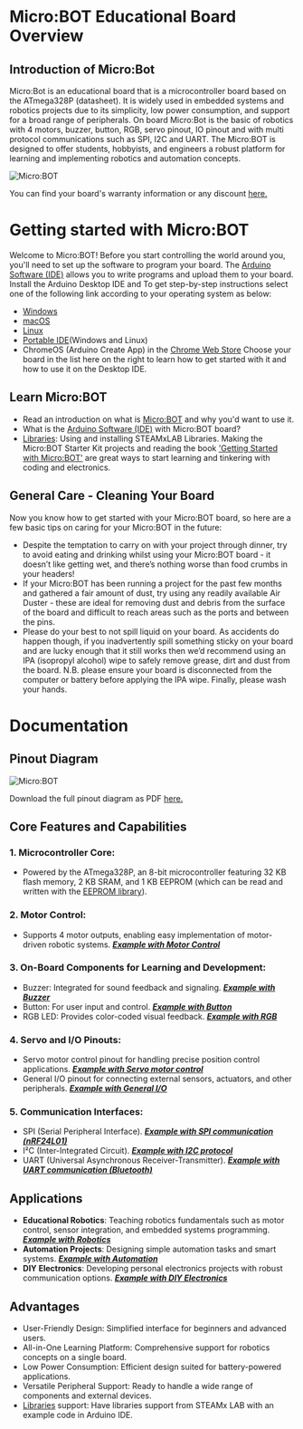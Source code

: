 # **Micro:BOT Educational Board Overview**

## Introduction of Micro:Bot
Micro:Bot is an educational board that is a microcontroller board based on the ATmega328P (datasheet). It is widely used in embedded systems and robotics projects due to its simplicity, low power consumption, and support for a broad range of peripherals. On board Micro:Bot is the basic of robotics with 4 motors, buzzer, button, RGB, servo pinout, IO pinout and with multi protocol communications such as SPI, I2C and UART. The Micro:BOT is designed to offer students, hobbyists, and engineers a robust platform for learning and implementing robotics and automation concepts.

![Micro:BOT](https://github.com/thynavy/Micro-Bot/blob/main/Picture/Micro_BOT_1111.png)

You can find your board's warranty information or any discount [here.](https://github.com/thynavy/Micro-Bot)

# **Getting started with Micro:BOT**
Welcome to Micro:BOT! Before you start controlling the world around you, you'll need to set up the software to program your board. The [Arduino Software (IDE)](https://www.arduino.cc/en/software) allows you to write programs and upload them to your board. Install the Arduino Desktop IDE and To get step-by-step instructions select one of the following link according to your operating system as below:
  - [Windows](https://docs.arduino.cc/software/ide-v2/tutorials/getting-started/ide-v2-downloading-and-installing/#windows)
  - [macOS](https://docs.arduino.cc/software/ide-v2/tutorials/getting-started/ide-v2-downloading-and-installing/#macos)
  - [Linux](https://docs.arduino.cc/software/ide-v2/tutorials/getting-started/ide-v2-downloading-and-installing/#linux)
  - [Portable IDE](https://docs.arduino.cc/software/ide-v1/tutorials/PortableIDE)(Windows and Linux)
  - ChromeOS (Arduino Create App) in the [Chrome Web Store](https://chromewebstore.google.com/detail/arduino-create/dcgicpihgkmccjigalccipmjlnjopdfe?pli=1)
Choose your board in the list here on the right to learn how to get started with it and how to use it on the Desktop IDE.

## Learn Micro:BOT
  - Read an introduction on what is [Micro:BOT](https://github.com/thynavy/Micro-Bot) and why you'd want to use it.
  - What is the [Arduino Software (IDE)](https://www.arduino.cc/en/software) with Micro:BOT board?
  - [Libraries](https://github.com/thynavy/Micro-Bot): Using and installing STEAMxLAB Libraries.
Making the Micro:BOT Starter Kit projects and reading the book ['Getting Started with Micro:BOT'](https://github.com/thynavy/Micro-Bot) are great ways to start learning and tinkering with coding and electronics.

## General Care - Cleaning Your Board
Now you know how to get started with your Micro:BOT board, so here are a few basic tips on caring for your Micro:BOT in the future:

  - Despite the temptation to carry on with your project through dinner, try to avoid eating and drinking whilst using your Micro:BOT board - it doesn’t like getting wet, and there’s nothing worse than food crumbs in your headers!
  - If your Micro:BOT has been running a project for the past few months and gathered a fair amount of dust, try using any readily available Air Duster - these are ideal for removing dust and debris from the surface of the board and difficult to reach areas such as the ports and between the pins.
  - Please do your best to not spill liquid on your board. As accidents do happen though, if you inadvertently spill something sticky on your board and are lucky enough that it still works then we’d recommend using an IPA (isopropyl alcohol) wipe to safely remove grease, dirt and dust from the board. N.B. please ensure your board is disconnected from the computer or battery before applying the IPA wipe.
Finally, please wash your hands.

# **Documentation**
## Pinout Diagram

![Micro:BOT](https://github.com/thynavy/Micro-Bot/blob/main/Picture/MicroBOT.drawio.png)

Download the full pinout diagram as PDF [here.](https://github.com/thynavy/Micro-Bot)

## Core Features and Capabilities
### 1. Microcontroller Core:
  - Powered by the ATmega328P, an 8-bit microcontroller featuring 32 KB flash memory, 2 KB SRAM, and 1 KB EEPROM (which can be read and written with the [EEPROM library](https://docs.arduino.cc/learn/built-in-libraries/eeprom/)).
### 2. Motor Control:
  - Supports 4 motor outputs, enabling easy implementation of motor-driven robotic systems. [_**Example with Motor Control**_](https://github.com/thynavy/Micro-Bot)
### 3. On-Board Components for Learning and Development:
  - Buzzer: Integrated for sound feedback and signaling. [_**Example with Buzzer**_](https://github.com/thynavy/Micro-Bot)
  - Button: For user input and control. [_**Example with Button**_](https://github.com/thynavy/Micro-Bot)
  - RGB LED: Provides color-coded visual feedback. [_**Example with RGB**_](https://github.com/thynavy/Micro-Bot)
### 4. Servo and I/O Pinouts:
  - Servo motor control pinout for handling precise position control applications. [_**Example with Servo motor control**_](https://github.com/thynavy/Micro-Bot)
  - General I/O pinout for connecting external sensors, actuators, and other peripherals. [_**Example with General I/O**_](https://github.com/thynavy/Micro-Bot)
### 5. Communication Interfaces:
  - SPI (Serial Peripheral Interface). [_**Example with SPI communication (nRF24L01)**_](https://github.com/thynavy/Micro-Bot)
  - I²C (Inter-Integrated Circuit). [_**Example with I2C protocol**_](https://github.com/thynavy/Micro-Bot)
  - UART (Universal Asynchronous Receiver-Transmitter). [_**Example with UART communication (Bluetooth)**_](https://github.com/thynavy/Micro-Bot)

## Applications
  - **Educational Robotics**: Teaching robotics fundamentals such as motor control, sensor integration, and embedded systems programming. [_**Example with Robotics**_](https://github.com/thynavy/Micro-Bot)
  - **Automation Projects**: Designing simple automation tasks and smart systems. [_**Example with Automation**_](https://github.com/thynavy/Micro-Bot)
  - **DIY Electronics**: Developing personal electronics projects with robust communication options. [_**Example with DIY Electronics**_](https://github.com/thynavy/Micro-Bot)

## Advantages
  - User-Friendly Design: Simplified interface for beginners and advanced users.
  - All-in-One Learning Platform: Comprehensive support for robotics concepts on a single board.
  - Low Power Consumption: Efficient design suited for battery-powered applications.
  - Versatile Peripheral Support: Ready to handle a wide range of components and external devices.
  - [Libraries](https://github.com/thynavy/Micro-Bot) support: Have libraries support from STEAMx LAB with an example code in Arduino IDE.

